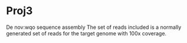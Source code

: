 # Proj3
De nov:wqo sequence assembly The set of reads included is a normally generated set of reads for the target genome with 100x coverage.
